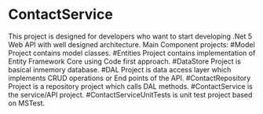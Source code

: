 # ContactService
This project is designed for developers who want to start developing .Net 5 Web API with well designed architecture. 
Main Component projects:
#Model Project contains model classes.
#Entities Project contains implementation of Entity Framework Core using Code first approach.
#DataStore Project is basical inmemory database.
#DAL Project is data access layer which implements CRUD operations or End points of the API.
#ContactRepository Project is a repository project which calls DAL methods.
#ContactService is the service/API project.
#ContactServiceUnitTests is unit test project based on MSTest.


